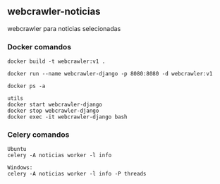 ## webcrawler-noticias
webcrawler para noticias selecionadas


### Docker comandos
    docker build -t webcrawler:v1 .

    docker run --name webcrawler-django -p 8080:8080 -d webcrawler:v1

    docker ps -a
    
    utils
    docker start webcrawler-django
    docker stop webcrawler-django
    docker exec -it webcrawler-django bash

### Celery comandos 
    Ubuntu
    celery -A noticias worker -l info
    
    Windows:
    celery -A noticias worker -l info -P threads